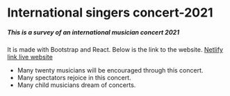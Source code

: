 # International singers concert-2021

##### This is a survey of an international musician concert 2021

It is made with Bootstrap and React. Below is the link to the website.
[Netlify link live website](https://trusting-aryabhata-db3f5d.netlify.app/ "International singers concert-2021")

- Many twenty musicians will be encouraged through this concert.
- Many spectators rejoice in this concert.
- Many child musicians dream of concerts.
